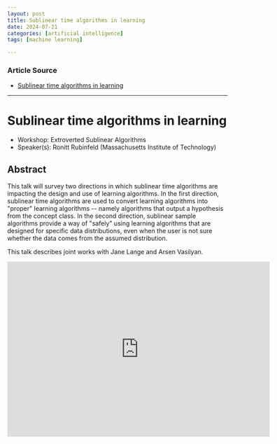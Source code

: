 ```yaml
---
layout: post
title: Sublinear time algorithms in learning
date: 2024-07-21
categories: [artificial intelligence]
tags: [machine learning]

---
```


### Article Source


* [Sublinear time algorithms in learning](https://www.youtube.com/watch?v=lee043R2i7c)

---



# Sublinear time algorithms in learning

* Workshop: Extroverted Sublinear Algorithms
* Speaker(s): Ronitt Rubinfeld (Massachusetts Institute of Technology)


## Abstract



This talk will survey two directions in which sublinear time algorithms are impacting the design and use of learning algorithms. In the first direction, sublinear time algorithms are used to convert learning algorithms into "proper" learning algorithms -- namely algorithms that output a hypothesis from the concept class. In the second direction, sublinear sample algorithms provide a way of "safely" using learning algorithms that are designed for specific data distributions, even when the user is not sure whether the data comes from the assumed distribution.

This talk describes joint works with Jane Lange and Arsen Vasilyan.


<iframe width="600" height="400" src="https://www.youtube.com/embed/lee043R2i7c?si=_Pinc8rKwIEqRdOX" title="YouTube video player" frameborder="0" allow="accelerometer; autoplay; clipboard-write; encrypted-media; gyroscope; picture-in-picture; web-share" referrerpolicy="strict-origin-when-cross-origin" allowfullscreen></iframe>